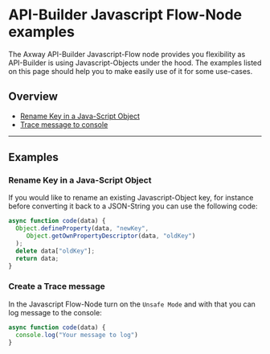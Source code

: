 # API-Builder Javascript Flow-Node examples
The Axway API-Builder Javascript-Flow node provides you flexibility as API-Builder is using Javascript-Objects under the hood. 
The examples listed on this page should help you to make easily use of it for some use-cases.


## Overview
- [Rename Key in a Java-Script Object](#rename-key-in-a-java-script-object)
- [Trace message to console](#create-a-trace-message)

---

## Examples

### Rename Key in a Java-Script Object
If you would like to rename an existing Javascript-Object key, for instance before converting it back to a JSON-String you can use the following code:
```javascript
async function code(data) {
  Object.defineProperty(data, "newKey", 
     Object.getOwnPropertyDescriptor(data, "oldKey")
  );
  delete data["oldKey"];
  return data;
}
```

### Create a Trace message
In the Javascript Flow-Node turn on the `Unsafe Mode` and with that you can log message to the console:
```javascript
async function code(data) {
  console.log("Your message to log")
}
```
